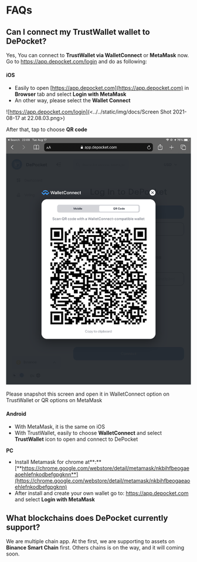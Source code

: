# FAQs

## Can I connect my TrustWallet wallet to DePocket?

Yes, You can connect to **TrustWallet via WalletConnect** or **MetaMask** now. Go to https://app.depocket.com/login and do as following:

#### iOS

* Easily to open [https://app.depocket.com](https://app.depocket.com) in **Browser** tab and select **Login with MetaMask**
* An other way, please select the **Wallet Connect**

![https://app.depocket.com/login](<../../static/img/docs/Screen Shot 2021-08-17 at 22.08.03.png>)

After that, tap to choose **QR code**

![](<../../static/img/docs/Image from iOS (6).png>)

&#x20;Please snapshot this screen and open it in WalletConnect option on TrustWallet or QR options on MetaMask

#### Android

* With MetaMask, it is the same on iOS
* With TrustWallet, easily to choose **WalletConnect** and select **TrustWallet** icon to open and connect to DePocket

**PC**

* Install Metamask for chrome at**:** [**https://chrome.google.com/webstore/detail/metamask/nkbihfbeogaeaoehlefnkodbefgpgknn**](https://chrome.google.com/webstore/detail/metamask/nkbihfbeogaeaoehlefnkodbefgpgknn)
* After install and create your own wallet go to: https://app.depocket.com and select **Login with MetaMask**

## What blockchains does DePocket currently support?

We are multiple chain app. At the first, we are supporting to assets on **Binance Smart Chain** first. Others chains is on the way, and it will coming soon.
